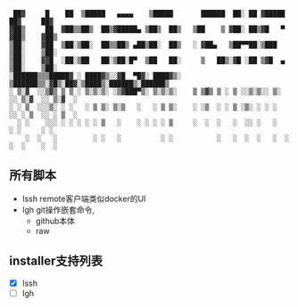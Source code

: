 ```
 ██▓     █    ██  ▒█████   ▄▄▄▄    ▒█████       ██████  ██░ ██ ▓█████  ██▓     ██▓    
▓██▒     ██  ▓██▒▒██▒  ██▒▓█████▄ ▒██▒  ██▒   ▒██    ▒ ▓██░ ██▒▓█   ▀ ▓██▒    ▓██▒    
▒██░    ▓██  ▒██░▒██░  ██▒▒██▒ ▄██▒██░  ██▒   ░ ▓██▄   ▒██▀▀██░▒███   ▒██░    ▒██░    
▒██░    ▓▓█  ░██░▒██   ██░▒██░█▀  ▒██   ██░     ▒   ██▒░▓█ ░██ ▒▓█  ▄ ▒██░    ▒██░    
░██████▒▒▒█████▓ ░ ████▓▒░░▓█  ▀█▓░ ████▓▒░   ▒██████▒▒░▓█▒░██▓░▒████▒░██████▒░██████▒
░ ▒░▓  ░░▒▓▒ ▒ ▒ ░ ▒░▒░▒░ ░▒▓███▀▒░ ▒░▒░▒░    ▒ ▒▓▒ ▒ ░ ▒ ░░▒░▒░░ ▒░ ░░ ▒░▓  ░░ ▒░▓  ░
░ ░ ▒  ░░░▒░ ░ ░   ░ ▒ ▒░ ▒░▒   ░   ░ ▒ ▒░    ░ ░▒  ░ ░ ▒ ░▒░ ░ ░ ░  ░░ ░ ▒  ░░ ░ ▒  ░
  ░ ░    ░░░ ░ ░ ░ ░ ░ ▒   ░    ░ ░ ░ ░ ▒     ░  ░  ░   ░  ░░ ░   ░     ░ ░     ░ ░   
    ░  ░   ░         ░ ░   ░          ░ ░           ░   ░  ░  ░   ░  ░    ░  ░    ░  ░

```
<!-- TODO下列文本替换成表格 -->
## 所有脚本

- lssh remote客户端类似docker的UI 
- lgh git操作嵌套命令,
  - github本体
  - raw
## installer支持列表

- [x] lssh
- [ ] lgh  

## 